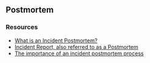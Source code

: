 ## Postmortem
### Resources
- [What is an Incident Postmortem?](https://www.pagerduty.com/resources/learn/incident-postmortem/)
- [Incident Report, also referred to as a Postmortem](https://sysadmincasts.com/episodes/20-how-to-write-an-incident-report-postmortem)
- [The importance of an incident postmortem process](https://www.atlassian.com/incident-management/postmortem#the-benefits-of-an-incident-postmortem)

